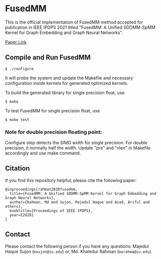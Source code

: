 # FusedMM

This is the official implementation of FusedMM method accepted for publication in IEEE IPDPS 2021 titled "FusedMM: A Unified SDDMM-SpMM Kernel for Graph Embedding and Graph Neural Networks". 

[Paper Link](https://arxiv.org/abs/2011.06391)

## Compile and Run FusedMM

```
$ ./configure
```
It will probe the system and update the Makefile and necessary configuration inside kernels for generated optimized kernels. 

To build the generated library for single precision float, use 
```
$ make
```
To test FusedMM for single precision float, use 
```
$ make test 
```

### Note for double precision floating point: 
Configure step detects the SIMD width for single precision. For double precision, it normally half the width. Update "pre" and "vlen" in Makefile accordingly and use make command.

## Citation
If you find this repository helpful, please cite the following paper:
```
@inproceedings{rahman2020fusedmm,
  title={FusedMM: A Unified SDDMM-SpMM Kernel for Graph Embedding and Graph Neural Networks},
  author={Rahman, Md and Sujon, Majedul Haque and Azad, Ariful and others},
  booktitle={Proceedings of IEEE IPDPS},
  year={2020}
}
```

## Contact
Please contact the following person if you have any questions: Majedul Haque Sujon (`msujon@iu.edu`) or, Md. Khaledur Rahman (`morahma@iu.edu`).
